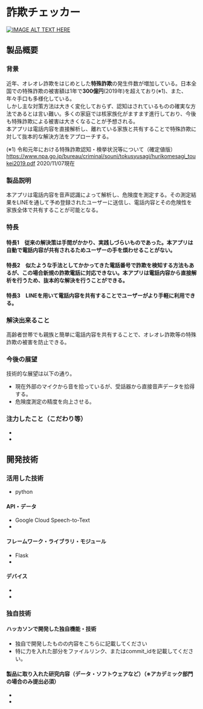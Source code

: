 # 詐欺チェッカー

[![IMAGE ALT TEXT HERE](https://jphacks.com/wp-content/uploads/2020/09/JPHACKS2020_ogp.jpg)](https://www.youtube.com/watch?v=G5rULR53uMk)

## 製品概要
### 背景
近年、オレオレ詐欺をはじめとした**特殊詐欺**の発生件数が増加している。日本全国での特殊詐欺の被害額は1年で**300億円**(2019年)を超えており(※1)、また、年々手口も多様化している。<br>
しかし主な対策方法は大きく変化しておらず、認知はされているものの確実な方法であるとは言い難い。多くの家庭では核家族化がますます進行しており、今後も特殊詐欺による被害は大きくなることが予想される。<br>
本アプリは電話内容を直接解析し、離れている家族と共有することで特殊詐欺に対して抜本的な解決方法をアプローチする。<br>

(※1)
令和元年における特殊詐欺認知・検挙状況等について（確定値版）
https://www.npa.go.jp/bureau/criminal/souni/tokusyusagi/hurikomesagi_toukei2019.pdf
  2020/11/07現在
### 製品説明
本アプリは電話内容を音声認識によって解析し、危険度を測定する。その測定結果をLINEを通して予め登録されたユーザーに送信し、電話内容とその危険性を家族全体で共有することが可能となる。

### 特長
#### 特長1　従来の解決策は手間がかかり、実践しづらいものであった。本アプリは自動で電話内容が共有されるためユーザーの手を煩わせることがない。
#### 特長2　似たような手法としてかかってきた電話番号で詐欺を検知する方法もあるが、この場合新規の詐欺電話に対応できない。本アプリは電話内容から直接解析を行うため、抜本的な解決を行うことができる。
#### 特長3　LINEを用いて電話内容を共有することでユーザーがより手軽に利用できる。


### 解決出来ること
高齢者世帯でも親族と簡単に電話内容を共有することで、オレオレ詐欺等の特殊詐欺の被害を防止できる。
### 今後の展望
技術的な展望は以下の通り。

* 現在外部のマイクから音を拾っているが、受話器から直接音声データを拾得する。
* 危険度測定の精度を向上させる。

### 注力したこと（こだわり等）
* 
* 

## 開発技術
### 活用した技術
* python 
#### API・データ
* Google Cloud Speech-to-Text
* 

#### フレームワーク・ライブラリ・モジュール
* Flask
* 

#### デバイス
* 
* 

### 独自技術
#### ハッカソンで開発した独自機能・技術
* 独自で開発したものの内容をこちらに記載してください
* 特に力を入れた部分をファイルリンク、またはcommit_idを記載してください。

#### 製品に取り入れた研究内容（データ・ソフトウェアなど）（※アカデミック部門の場合のみ提出必須）
* 
* 
